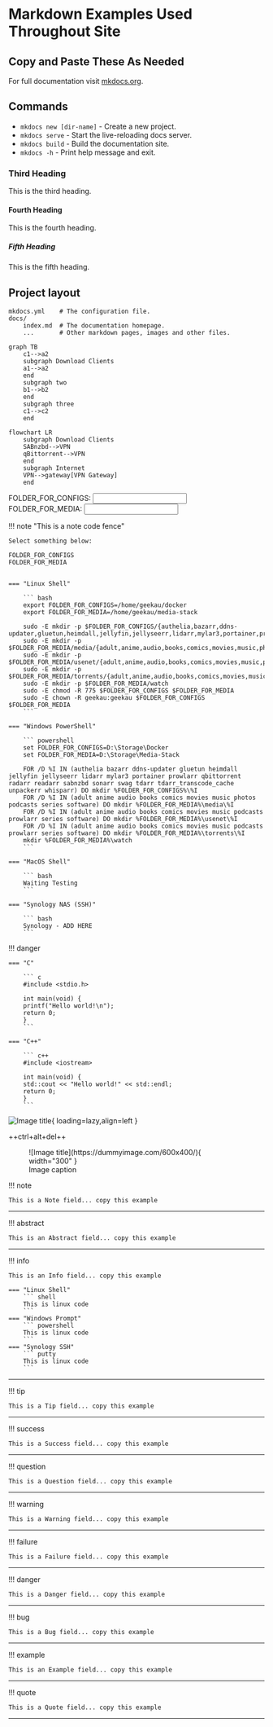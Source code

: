 # Markdown Examples Used Throughout Site

## Copy and Paste These As Needed

For full documentation visit [mkdocs.org](https://www.mkdocs.org).

## Commands

* `mkdocs new [dir-name]` - Create a new project.
* `mkdocs serve` - Start the live-reloading docs server.
* `mkdocs build` - Build the documentation site.
* `mkdocs -h` - Print help message and exit.

### Third Heading

This is the third heading.

#### Fourth Heading

This is the fourth heading.

##### Fifth Heading

This is the fifth heading.

## Project layout

    mkdocs.yml    # The configuration file.
    docs/
        index.md  # The documentation homepage.
        ...       # Other markdown pages, images and other files.

``` mermaid
graph TB
    c1-->a2
    subgraph Download Clients
    a1-->a2
    end
    subgraph two
    b1-->b2
    end
    subgraph three
    c1-->c2
    end
```

``` mermaid
flowchart LR
    subgraph Download Clients
	SABnzbd-->VPN
	qBittorrent-->VPN
    end
    subgraph Internet
	VPN-->gateway[VPN Gateway]
	end
```


<form>
  <label for="FOLDER_FOR_CONFIGS">FOLDER_FOR_CONFIGS:</label>
  <input type="text" id="FOLDER_FOR_CONFIGS" name="FOLDER_FOR_CONFIGS"><br>
  <label for="FOLDER_FOR_MEDIA">FOLDER_FOR_MEDIA:</label>
  <input type="text" id="FOLDER_FOR_MEDIA" name="FOLDER_FOR_MEDIA">
</form>





!!! note "This is a note code fence"

    Select something below:

    FOLDER_FOR_CONFIGS  
    FOLDER_FOR_MEDIA


    === "Linux Shell"

        ``` bash
        export FOLDER_FOR_CONFIGS=/home/geekau/docker
        export FOLDER_FOR_MEDIA=/home/geekau/media-stack

        sudo -E mkdir -p $FOLDER_FOR_CONFIGS/{authelia,bazarr,ddns-updater,gluetun,heimdall,jellyfin,jellyseerr,lidarr,mylar3,portainer,prowlarr,qbittorrent,radarr,readarr,sabnzbd,sonarr,swag,tdarr,tdarr_transcode_cache,unpackerr,whisparr}
        sudo -E mkdir -p $FOLDER_FOR_MEDIA/media/{adult,anime,audio,books,comics,movies,music,photos,podcasts,series,software}
        sudo -E mkdir -p $FOLDER_FOR_MEDIA/usenet/{adult,anime,audio,books,comics,movies,music,prowlarr,podcasts,series,software}
        sudo -E mkdir -p $FOLDER_FOR_MEDIA/torrents/{adult,anime,audio,books,comics,movies,music,prowlarr,podcasts,series,software}
        sudo -E mkdir -p $FOLDER_FOR_MEDIA/watch
        sudo -E chmod -R 775 $FOLDER_FOR_CONFIGS $FOLDER_FOR_MEDIA
        sudo -E chown -R geekau:geekau $FOLDER_FOR_CONFIGS $FOLDER_FOR_MEDIA
        ```

    === "Windows PowerShell"

        ``` powershell
        set FOLDER_FOR_CONFIGS=D:\Storage\Docker
        set FOLDER_FOR_MEDIA=D:\Storage\Media-Stack

        FOR /D %I IN (authelia bazarr ddns-updater gluetun heimdall jellyfin jellyseerr lidarr mylar3 portainer prowlarr qbittorrent radarr readarr sabnzbd sonarr swag tdarr tdarr_transcode_cache unpackerr whisparr) DO mkdir %FOLDER_FOR_CONFIGS%\%I
        FOR /D %I IN (adult anime audio books comics movies music photos podcasts series software) DO mkdir %FOLDER_FOR_MEDIA%\media\%I
        FOR /D %I IN (adult anime audio books comics movies music podcasts prowlarr series software) DO mkdir %FOLDER_FOR_MEDIA%\usenet\%I
        FOR /D %I IN (adult anime audio books comics movies music podcasts prowlarr series software) DO mkdir %FOLDER_FOR_MEDIA%\torrents\%I
        mkdir %FOLDER_FOR_MEDIA%\watch
        ```

    === "MacOS Shell"

        ``` bash
        Waiting Testing
        ```

    === "Synology NAS (SSH)"

        ``` bash
        Synology - ADD HERE
        ```




!!! danger

    === "C"

        ``` c
        #include <stdio.h>

        int main(void) {
        printf("Hello world!\n");
        return 0;
        }
        ```

    === "C++"

        ``` c++
        #include <iostream>

        int main(void) {
        std::cout << "Hello world!" << std::endl;
        return 0;
        }
        ```



![Image title](https://dummyimage.com/600x400/eee/aaa){ loading=lazy,align=left }

++ctrl+alt+del++

<figure markdown>
  ![Image title](https://dummyimage.com/600x400/){ width="300" }
  <figcaption>Image caption</figcaption>
</figure>

!!! note

    This is a Note field... copy this example

---

!!! abstract

    This is an Abstract field... copy this example

---

!!! info

    This is an Info field... copy this example

    === "Linux Shell"
        ``` shell
        This is linux code
        ```
    === "Windows Prompt"
        ``` powershell
        This is linux code
        ```
    === "Synology SSH"
        ``` putty
        This is linux code
        ```

---

!!! tip

    This is a Tip field... copy this example

---

!!! success

    This is a Success field... copy this example

---

!!! question

    This is a Question field... copy this example

---

!!! warning

    This is a Warning field... copy this example

---

!!! failure

    This is a Failure field... copy this example

---

!!! danger

    This is a Danger field... copy this example

---

!!! bug

    This is a Bug field... copy this example

---

!!! example

    This is an Example field... copy this example

---

!!! quote

    This is a Quote field... copy this example

---


